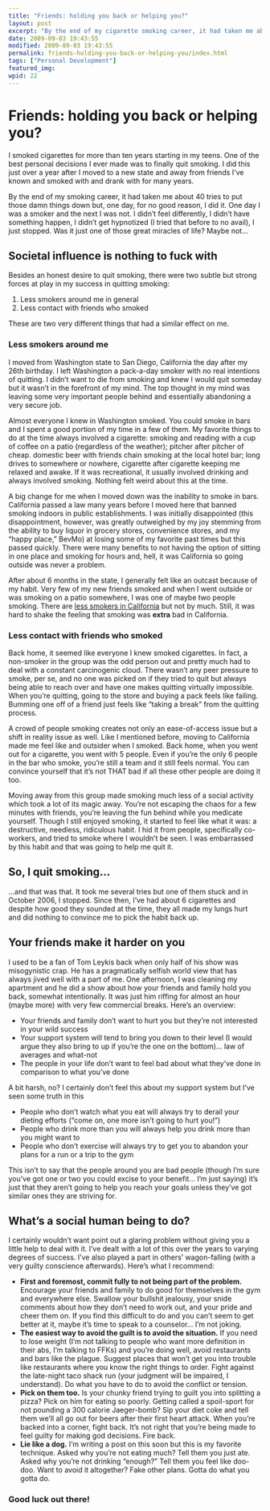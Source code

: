 ```yaml
---
title: "Friends: holding you back or helping you?"
layout: post
excerpt: "By the end of my cigarette smoking career, it had taken me about 40 tries to put those damn things down but, one day, for no good reason, I did it.  Was it just one of those great miracles of life? Maybe not ..."
date: 2009-09-03 19:43:55
modified: 2009-09-03 19:43:55
permalink: friends-holding-you-back-or-helping-you/index.html
tags: ["Personal Development"]
featured_img:
wpid: 22
---
```


# Friends: holding you back or helping you?

I smoked cigarettes for more than ten years starting in my teens. One of the best personal decisions I ever made was to finally quit smoking. I did this just over a year after I moved to a new state and away from friends I’ve known and smoked with and drank with for many years.

By the end of my smoking career, it had taken me about 40 tries to put those damn things down but, one day, for no good reason, I did it. One day I was a smoker and the next I was not. I didn’t feel differently, I didn’t have something happen, I didn’t get hypnotized (I tried that before to no avail), I just stopped. Was it just one of those great miracles of life? Maybe not…

Societal influence is nothing to fuck with
------------------------------------------

Besides an honest desire to quit smoking, there were two subtle but strong forces at play in my success in quitting smoking:

1. Less smokers around me in general
2. Less contact with friends who smoked

These are two very different things that had a similar effect on me.

### Less smokers around me

I moved from Washington state to San Diego, California the day after my 26th birthday. I left Washington a pack-a-day smoker with no real intentions of quitting. I didn’t want to die from smoking and knew I would quit someday but it wasn’t in the forefront of my mind. The top thought in my mind was leaving some very important people behind and essentially abandoning a very secure job.

Almost everyone I knew in Washington smoked. You could smoke in bars and I spent a good portion of my time in a few of them. My favorite things to do at the time always involved a cigarette: smoking and reading with a cup of coffee on a patio (regardless of the weather); pitcher after pitcher of cheap. domestic beer with friends chain smoking at the local hotel bar; long drives to somewhere or nowhere, cigarette after cigarette keeping me relaxed and awake. If it was recreational, it usually involved drinking and always involved smoking. Nothing felt weird about this at the time.

A big change for me when I moved down was the inability to smoke in bars. California passed a law many years before I moved here that banned smoking indoors in public establishments. I was initially disappointed (this disappointment, however, was greatly outweighed by my joy stemming from the ability to buy liquor in grocery stores, convenience stores, and my “happy place,” BevMo) at losing some of my favorite past times but this passed quickly. There were many benefits to not having the option of sitting in one place and smoking for hours and, hell, it was California so going outside was never a problem.

After about 6 months in the state, I generally felt like an outcast because of my habit. Very few of my new friends smoked and when I went outside or was smoking on a patio somewhere, I was one of maybe two people smoking. There are [less smokers in California](https://www.cdc.gov/mmwr/preview/mmwrhtml/mm5638a2.htm) but not by much. Still, it was hard to shake the feeling that smoking was **extra** bad in California.

### Less contact with friends who smoked

Back home, it seemed like everyone I knew smoked cigarettes. In fact, a non-smoker in the group was the odd person out and pretty much had to deal with a constant carcinogenic cloud. There wasn’t any peer pressure to smoke, per se, and no one was picked on if they tried to quit but always being able to reach over and have one makes quitting virtually impossible. When you’re quitting, going to the store and buying a pack feels like failing. Bumming one off of a friend just feels like “taking a break” from the quitting process.

A crowd of people smoking creates not only an ease-of-access issue but a shift in reality issue as well. Like I mentioned before, moving to California made me feel like and outsider when I smoked. Back home, when you went out for a cigarette, you went with 5 people. Even if you’re the only 6 people in the bar who smoke, you’re still a team and it still feels normal. You can convince yourself that it’s not THAT bad if all these other people are doing it too.

Moving away from this group made smoking much less of a social activity which took a lot of its magic away. You’re not escaping the chaos for a few minutes with friends, you’re leaving the fun behind while you medicate yourself. Though I still enjoyed smoking, it started to feel like what it was: a destructive, needless, ridiculous habit. I hid it from people, specifically co-workers, and tried to smoke where I wouldn’t be seen. I was embarrassed by this habit and that was going to help me quit it.

So, I quit smoking…
-------------------

…and that was that. It took me several tries but one of them stuck and in October 2006, I stopped. Since then, I’ve had about 6 cigarettes and despite how good they sounded at the time, they all made my lungs hurt and did nothing to convince me to pick the habit back up.

Your friends make it harder on you
----------------------------------

I used to be a fan of Tom Leykis back when only half of his show was misogynistic crap. He has a pragmatically selfish world view that has always jived well with a part of me. One afternoon, I was cleaning my apartment and he did a show about how your friends and family hold you back, somewhat intentionally. It was just him riffing for almost an hour (maybe more) with very few commercial breaks. Here’s an overview:

- Your friends and family don’t want to hurt you but they’re not interested in your wild success
- Your support system will tend to bring you down to their level (I would argue they also bring to up if you’re the one on the bottom)… law of averages and what-not
- The people in your life don’t want to feel bad about what they’ve done in comparison to what you’ve done

A bit harsh, no? I certainly don’t feel this about my support system but I’ve seen some truth in this

- People who don’t watch what you eat will always try to derail your dieting efforts (“come on, one more isn’t going to hurt you!”)
- People who drink more than you will always help you drink more than you might want to
- People who don’t exercise will always try to get you to abandon your plans for a run or a trip to the gym

This isn’t to say that the people around you are bad people (though I’m sure you’ve got one or two you could excise to your benefit… I’m just saying) it’s just that they aren’t going to help you reach your goals unless they’ve got similar ones they are striving for.

What’s a social human being to do?
----------------------------------

I certainly wouldn’t want point out a glaring problem without giving you a little help to deal with it. I’ve dealt with a lot of this over the years to varying degrees of success. I’ve also played a part in others’ wagon-falling (with a very guilty conscience afterwards). Here’s what I recommend:

- **First and foremost, commit fully to not being part of the problem.** Encourage your friends and family to do good for themselves in the gym and everywhere else. Swallow your bullshit jealousy, your snide comments about how they don’t need to work out, and your pride and cheer them on. If you find this difficult to do and you can’t seem to get better at it, maybe it’s time to speak to a counselor… I’m not joking.
- **The easiest way to avoid the guilt is to avoid the situation.** If you need to lose weight (I’m not talking to people who want more definition in their abs, I’m talking to FFKs) and you’re doing well, avoid restaurants and bars like the plague. Suggest places that won’t get you into trouble like restaurants where you know the right things to order. Fight against the late-night taco shack run (your judgment will be impaired, I understand). Do what you have to do to avoid the conflict or tension.
- **Pick on them too.** Is your chunky friend trying to guilt you into splitting a pizza? Pick on him for eating so poorly. Getting called a spoil-sport for not pounding a 300 calorie Jaeger-bomb? Sip your diet coke and tell them we’ll all go out for beers after their first heart attack. When you’re backed into a corner, fight back. It’s not right that you’re being made to feel guilty for making god decisions. Fire back.
- **Lie like a dog.** I’m writing a post on this soon but this is my favorite technique. Asked why you’re not eating much? Tell them you just ate. Asked why you’re not drinking “enough?” Tell them you feel like doo-doo. Want to avoid it altogether? Fake other plans. Gotta do what you gotta do.

### Good luck out there!
